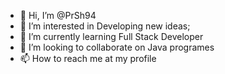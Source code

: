 - 👋 Hi, I’m @PrSh94
- 👀 I’m interested in Developing new ideas;
- 🌱 I’m currently learning Full Stack Developer
- 💞️ I’m looking to collaborate on Java programes
- 📫 How to reach me at my profile

<!---
PrSh94/PrSh94 is a ✨ special ✨ repository because its `README.md` (this file) appears on your GitHub profile.
You can click the Preview link to take a look at your changes.
--->
